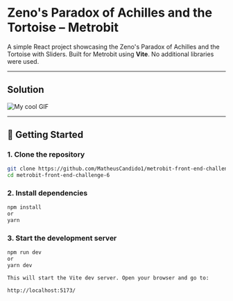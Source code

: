 # Zeno's Paradox of Achilles and the Tortoise – Metrobit

A simple React project showcasing the Zeno's Paradox of Achilles and the Tortoise with Sliders.
Built for Metrobit using **Vite**. No additional libraries were used.

---
## Solution

![My cool GIF](assets/git01.gif)



---

## 🚀 Getting Started

### 1. Clone the repository
```bash
git clone https://github.com/MatheusCandido1/metrobit-front-end-challenge-6.git
cd metrobit-front-end-challenge-6
```


### 2. Install dependencies
```bash
npm install
or
yarn
```

### 3. Start the development server
```bash
npm run dev
or
yarn dev

This will start the Vite dev server. Open your browser and go to:

http://localhost:5173/
```
